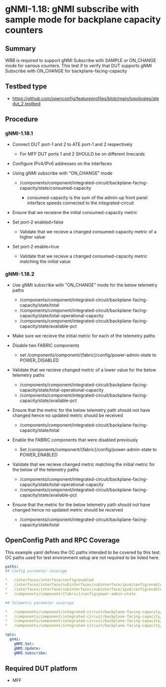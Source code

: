 # gNMI-1.18: gNMI subscribe with sample mode for backplane capacity counters

## Summary
WBB is required to support gNMI Subscribe with SAMPLE or ON_CHANGE mode for various counters.
This test if to verify that DUT supports gNMI Subscribe with ON_CHANGE for backplane-facing-capacity

## Testbed type

*   https://github.com/openconfig/featureprofiles/blob/main/topologies/atedut_2.testbed

## Procedure

### gNMI-1.18.1

*   Connect DUT port-1 and 2 to ATE port-1 and 2 respectively

    *   For MFF DUT ports 1 and 2 SHOULD be on different linecards

*   Configure IPv4/IPv6 addresses on the interfaces

*   Using gNMI subscribe with "ON_CHANGE" mode

    *   /components/component/integrated-circuit/backplane-facing-capacity/state/consumed-capacity

        *   consumed-capacity is the sum of the admin-up front panel interface speeds connected to the integrated-circuit

*   Ensure that we receieve the initial consumed-capacity metric

*   Set port-2 enabled=false

    *   Validate that we recieve a changed consumed-capacity metric of a higher value

*   Set port-2 enable=true

    *   Validate that we recieve a changed consumed-capacity metric matching the initial value

### gNMI-1.18.2

*   Use gNMI subscribe with "ON_CHANGE" mode for the below telemetry paths

    *   /components/component/integrated-circuit/backplane-facing-capacity/state/total
    *   /components/component/integrated-circuit/backplane-facing-capacity/state/total-operational-capacity
    *   /components/component/integrated-circuit/backplane-facing-capacity/state/available-pct

*   Make sure we recieve the initial metric for each of the telemetry paths

*   Disable two FABRIC components

    *   set /components/component/{fabric}/config/power-admin-state to POWER_DISABLED

*   Validate that we recieve changed metric of a lower value for the below telemetry paths

    *   /components/component/integrated-circuit/backplane-facing-capacity/state/total-operational-capacity
    *   /components/component/integrated-circuit/backplane-facing-capacity/state/available-pct

*   Ensure that the metric for the below telemetry path should not have changed hence no updated metric should be received

    *   /components/component/integrated-circuit/backplane-facing-capacity/state/total

*   Enable the FABRIC components that were disabled previously

    *   Set /components/component/{fabric}/config/power-admin-state to POWER_ENABLED

*   Validate that we recieve changed metric matching the initial metric for the below of the telemetry paths

    *   /components/component/integrated-circuit/backplane-facing-capacity/state/total-operational-capacity
    *   /components/component/integrated-circuit/backplane-facing-capacity/state/available-pct

*   Ensure that the metric for the below telemetry path should not have changed hence no updated metric should be received

    *   /components/component/integrated-circuit/backplane-facing-capacity/state/total

## OpenConfig Path and RPC Coverage

This example yaml defines the OC paths intended to be covered by this test.  OC paths used for test environment setup are not required to be listed here.
```yaml
paths:
## Config parameter coverage

*   /interfaces/interface/config/enabled
*   /interfaces/interface/subinterfaces/subinterface/ipv4/config/enabled
*   /interfaces/interface/subinterfaces/subinterface/ipv6/config/enabled
*   /components/component/{fabric}/config/power-admin-state

## Telemetry parameter coverage

*   /components/component/integrated-circuit/backplane-facing-capacity/state/available-pct
*   /components/component/integrated-circuit/backplane-facing-capacity/state/consumed-capacity
*   /components/component/integrated-circuit/backplane-facing-capacity/state/total
*   /components/component/integrated-circuit/backplane-facing-capacity/state/total-operational-capacity

rpcs:
  gnmi:
    gNMI.Set:
    gNMI.Update:
    gNMI.Subscribe:
```

## Required DUT platform

* MFF
